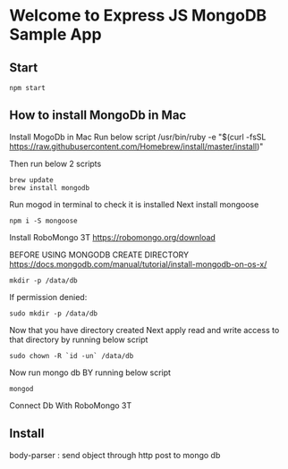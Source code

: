 # Welcome to Express JS MongoDB Sample App

## Start

`npm start`

## How to install MongoDb in Mac

Install MogoDb in Mac
Run below script
/usr/bin/ruby -e "\$(curl -fsSL https://raw.githubusercontent.com/Homebrew/install/master/install)"

Then run below 2 scripts

    brew update
    brew install mongodb

Run mogod in terminal to check it is installed
Next install mongoose

    npm i -S mongoose

Install RoboMongo 3T
https://robomongo.org/download

BEFORE USING MONGODB CREATE DIRECTORY
https://docs.mongodb.com/manual/tutorial/install-mongodb-on-os-x/

    mkdir -p /data/db

If permission denied:

    sudo mkdir -p /data/db

Now that you have directory created Next apply read and write access to that directory by running below script

    sudo chown -R `id -un` /data/db

Now run mongo db BY running below script

    mongod

Connect Db With RoboMongo 3T

## Install 

body-parser : send object through http post to mongo db
